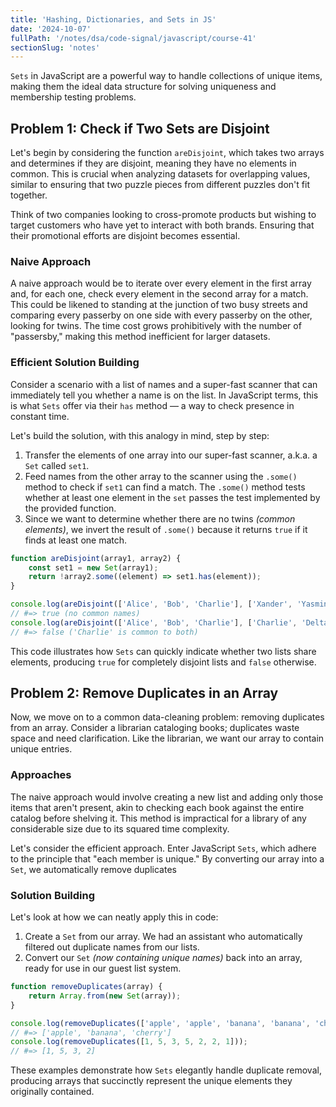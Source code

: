 ```yaml
---
title: 'Hashing, Dictionaries, and Sets in JS'
date: '2024-10-07'
fullPath: '/notes/dsa/code-signal/javascript/course-41'
sectionSlug: 'notes'
---
```


`Sets` in JavaScript are a powerful way to handle collections of unique items, making them the ideal data structure for solving uniqueness and membership testing problems.

## Problem 1: Check if Two Sets are Disjoint
Let's begin by considering the function `areDisjoint`, which takes two arrays and determines if they are disjoint, meaning they have no elements in common. This is crucial when analyzing datasets for overlapping values, similar to ensuring that two puzzle pieces from different puzzles don't fit together.

Think of two companies looking to cross-promote products but wishing to target customers who have yet to interact with both brands. Ensuring that their promotional efforts are disjoint becomes essential.

### Naive Approach
A naive approach would be to iterate over every element in the first array and, for each one, check every element in the second array for a match. This could be likened to standing at the junction of two busy streets and comparing every passerby on one side with every passerby on the other, looking for twins. The time cost grows prohibitively with the number of "passersby," making this method inefficient for larger datasets.

### Efficient Solution Building
Consider a scenario with a list of names and a super-fast scanner that can immediately tell you whether a name is on the list. In JavaScript terms, this is what `Sets` offer via their `has` method — a way to check presence in constant time.

Let's build the solution, with this analogy in mind, step by step:

1. Transfer the elements of one array into our super-fast scanner, a.k.a. a `Set` called `set1`.
2. Feed names from the other array to the scanner using the `.some()` method to check if `set1` can find a match. The `.some()` method tests whether at least one element in the `set` passes the test implemented by the provided function.
3. Since we want to determine whether there are no twins _(common elements)_, we invert the result of `.some()` because it returns `true` if it finds at least one match.

```javascript
function areDisjoint(array1, array2) {
    const set1 = new Set(array1);
    return !array2.some((element) => set1.has(element));
}

console.log(areDisjoint(['Alice', 'Bob', 'Charlie'], ['Xander', 'Yasmine', 'Zane']))
// #=> true (no common names)
console.log(areDisjoint(['Alice', 'Bob', 'Charlie'], ['Charlie', 'Delta', 'Echo']))
// #=> false ('Charlie' is common to both)
```

This code illustrates how `Sets` can quickly indicate whether two lists share elements, producing `true` for completely disjoint lists and `false` otherwise.

## Problem 2: Remove Duplicates in an Array
Now, we move on to a common data-cleaning problem: removing duplicates from an array. Consider a librarian cataloging books; duplicates waste space and need clarification. Like the librarian, we want our array to contain unique entries.

### Approaches
The naive approach would involve creating a new list and adding only those items that aren't present, akin to checking each book against the entire catalog before shelving it. This method is impractical for a library of any considerable size due to its squared time complexity.

Let's consider the efficient approach. Enter JavaScript `Sets`, which adhere to the principle that "each member is unique." By converting our array into a `Set`, we automatically remove duplicates

### Solution Building
Let's look at how we can neatly apply this in code:

1. Create a `Set` from our array. We had an assistant who automatically filtered out duplicate names from our lists.
2. Convert our `Set` _(now containing unique names)_ back into an array, ready for use in our guest list system.

```javascript
function removeDuplicates(array) {
    return Array.from(new Set(array));
}

console.log(removeDuplicates(['apple', 'apple', 'banana', 'banana', 'cherry']));
// #=> ['apple', 'banana', 'cherry']
console.log(removeDuplicates([1, 5, 3, 5, 2, 2, 1]));
// #=> [1, 5, 3, 2]
```

These examples demonstrate how `Sets` elegantly handle duplicate removal, producing arrays that succinctly represent the unique elements they originally contained.
